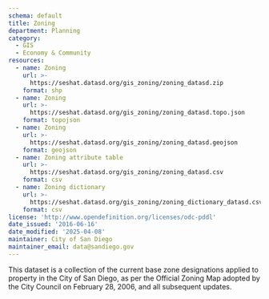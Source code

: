 ```yaml
---
schema: default
title: Zoning
department: Planning
category:
  - GIS
  - Economy & Community
resources:
  - name: Zoning
    url: >-
      https://seshat.datasd.org/gis_zoning/zoning_datasd.zip
    format: shp
  - name: Zoning
    url: >-
      https://seshat.datasd.org/gis_zoning/zoning_datasd.topo.json
    format: topojson
  - name: Zoning
    url: >-
      https://seshat.datasd.org/gis_zoning/zoning_datasd.geojson
    format: geojson
  - name: Zoning attribute table
    url: >-
      https://seshat.datasd.org/gis_zoning/zoning_datasd.csv
    format: csv
  - name: Zoning dictionary
    url: >-
      https://seshat.datasd.org/gis_zoning/zoning_dictionary_datasd.csv
    format: csv
license: 'http://www.opendefinition.org/licenses/odc-pddl'
date_issued: '2016-06-16'
date_modified: '2025-04-08'
maintainer: City of San Diego
maintainer_email: data@sandiego.gov
---
```

This dataset is a collection of the current base zone designations applied to property in the City of San Diego, as per the Official Zoning Map adopted by the City Council on February 28, 2006, and all subsequent updates.
